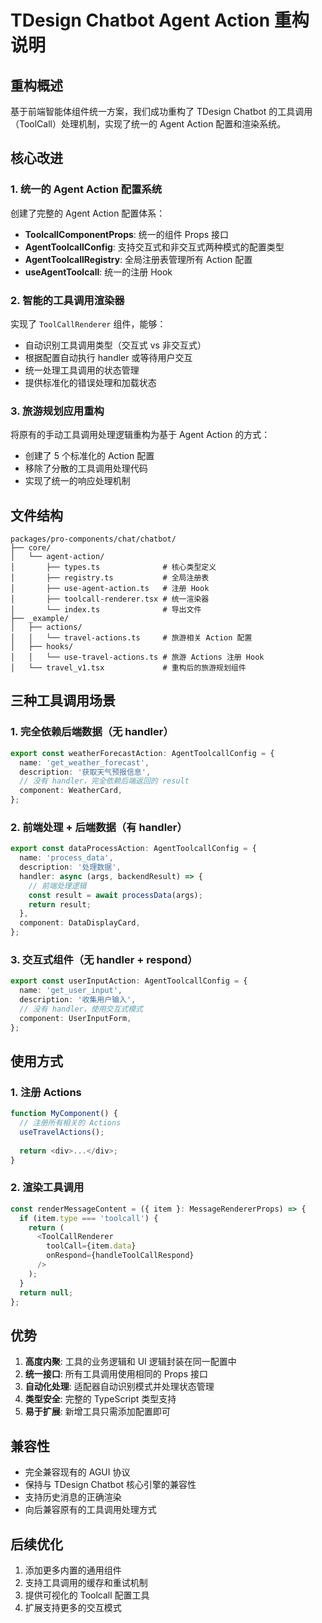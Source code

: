 # TDesign Chatbot Agent Action 重构说明

## 重构概述

基于前端智能体组件统一方案，我们成功重构了 TDesign Chatbot 的工具调用（ToolCall）处理机制，实现了统一的 Agent Action 配置和渲染系统。

## 核心改进

### 1. 统一的 Agent Action 配置系统

创建了完整的 Agent Action 配置体系：

- **ToolcallComponentProps**: 统一的组件 Props 接口
- **AgentToolcallConfig**: 支持交互式和非交互式两种模式的配置类型
- **AgentToolcallRegistry**: 全局注册表管理所有 Action 配置
- **useAgentToolcall**: 统一的注册 Hook

### 2. 智能的工具调用渲染器

实现了 `ToolCallRenderer` 组件，能够：

- 自动识别工具调用类型（交互式 vs 非交互式）
- 根据配置自动执行 handler 或等待用户交互
- 统一处理工具调用的状态管理
- 提供标准化的错误处理和加载状态

### 3. 旅游规划应用重构

将原有的手动工具调用处理逻辑重构为基于 Agent Action 的方式：

- 创建了 5 个标准化的 Action 配置
- 移除了分散的工具调用处理代码
- 实现了统一的响应处理机制

## 文件结构

```
packages/pro-components/chat/chatbot/
├── core/
│   └── agent-action/
│       ├── types.ts              # 核心类型定义
│       ├── registry.ts           # 全局注册表
│       ├── use-agent-action.ts   # 注册 Hook
│       ├── toolcall-renderer.tsx # 统一渲染器
│       └── index.ts              # 导出文件
├── _example/
│   ├── actions/
│   │   └── travel-actions.ts     # 旅游相关 Action 配置
│   ├── hooks/
│   │   └── use-travel-actions.ts # 旅游 Actions 注册 Hook
│   └── travel_v1.tsx             # 重构后的旅游规划组件
```

## 三种工具调用场景

### 1. 完全依赖后端数据（无 handler）

```typescript
export const weatherForecastAction: AgentToolcallConfig = {
  name: 'get_weather_forecast',
  description: '获取天气预报信息',
  // 没有 handler，完全依赖后端返回的 result
  component: WeatherCard,
};
```

### 2. 前端处理 + 后端数据（有 handler）

```typescript
export const dataProcessAction: AgentToolcallConfig = {
  name: 'process_data',
  description: '处理数据',
  handler: async (args, backendResult) => {
    // 前端处理逻辑
    const result = await processData(args);
    return result;
  },
  component: DataDisplayCard,
};
```

### 3. 交互式组件（无 handler + respond）

```typescript
export const userInputAction: AgentToolcallConfig = {
  name: 'get_user_input',
  description: '收集用户输入',
  // 没有 handler，使用交互式模式
  component: UserInputForm,
};
```

## 使用方式

### 1. 注册 Actions

```typescript
function MyComponent() {
  // 注册所有相关的 Actions
  useTravelActions();
  
  return <div>...</div>;
}
```

### 2. 渲染工具调用

```typescript
const renderMessageContent = ({ item }: MessageRendererProps) => {
  if (item.type === 'toolcall') {
    return (
      <ToolCallRenderer 
        toolCall={item.data} 
        onRespond={handleToolCallRespond}
      />
    );
  }
  return null;
};
```

## 优势

1. **高度内聚**: 工具的业务逻辑和 UI 逻辑封装在同一配置中
2. **统一接口**: 所有工具调用使用相同的 Props 接口
3. **自动化处理**: 适配器自动识别模式并处理状态管理
4. **类型安全**: 完整的 TypeScript 类型支持
5. **易于扩展**: 新增工具只需添加配置即可

## 兼容性

- 完全兼容现有的 AGUI 协议
- 保持与 TDesign Chatbot 核心引擎的兼容性
- 支持历史消息的正确渲染
- 向后兼容原有的工具调用处理方式

## 后续优化

1. 添加更多内置的通用组件
2. 支持工具调用的缓存和重试机制
3. 提供可视化的 Toolcall 配置工具
4. 扩展支持更多的交互模式